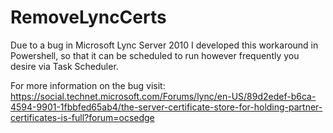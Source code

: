 # RemoveLyncCerts
Due to a bug in Microsoft Lync Server 2010 I developed this workaround in Powershell, so that it can be scheduled to run however frequently you desire via Task Scheduler.

For more information on the bug visit: https://social.technet.microsoft.com/Forums/lync/en-US/89d2edef-b6ca-4594-9901-1fbbfed65ab4/the-server-certificate-store-for-holding-partner-certificates-is-full?forum=ocsedge
